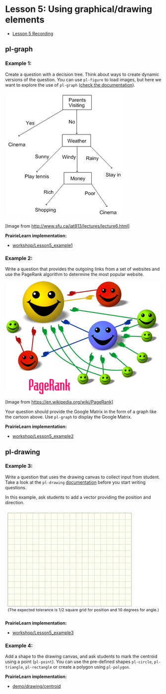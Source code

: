 # Lesson 5: Using graphical/drawing elements

- [Lesson 5 Recording](https://mediaspace.illinois.edu/media/t/1_zy9k4z7z/170964131)

## pl-graph

### Example 1:

Create a question with a decision tree. Think about ways to create dynamic versions of the question. You can use `pl-figure` to load images, but here we want to explore the use of `pl-graph` ([check the documentation](https://prairielearn.readthedocs.io/en/latest/elements/#pl-graph-element)).

![](figs/tree.png)

[Image from http://www.sfu.ca/iat813/lectures/lecture6.html]

**PrairieLearn implementation:**

- [workshop/Lesson5_example1](https://us.prairielearn.com/pl/course_instance/4970/instructor/question/8211638/preview)

### Example 2:

Write a question that provides the outgoing links from a set of websites and use the PageRank algorithm to determine the most popular website.

![](figs/page-rank.png)

[Image from https://en.wikipedia.org/wiki/PageRank]

Your question should provide the Google Matrix in the form of a graph like the cartoon above. Use `pl-graph` to display the Google Matrix.

**PrairieLearn implementation:**

- [workshop/Lesson5_example2](https://us.prairielearn.com/pl/course_instance/4970/instructor/question/8211639/preview)

## pl-drawing

### Example 3:

Write a question that uses the drawing canvas to collect input from student. Take a look at the `pl-drawing` [documentation](https://prairielearn.readthedocs.io/en/latest/pl-drawing/) before you start writing questions.

In this example, ask students to add a vector providing the position and direction.

![](figs/canvas.png)

**PrairieLearn implementation:**

- [workshop/Lesson5_example3](https://us.prairielearn.com/pl/course_instance/4970/instructor/question/8211641/preview)

### Example 4:

Add a shape to the drawing canvas, and ask students to mark the centroid using a point (`pl-point`). You can use the pre-defined shapes `pl-circle`, `pl-triangle`, `pl-rectangle` or create a polygon using `pl-polygon`.

**PrairieLearn implementation:**

- [demo/drawing/centroid](https://us.prairielearn.com/pl/course_instance/4970/instructor/question/4942650/preview)
